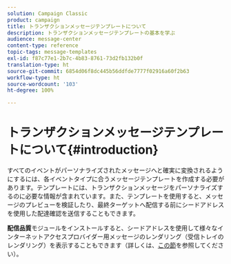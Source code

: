 ```yaml
---
solution: Campaign Classic
product: campaign
title: トランザクションメッセージテンプレートについて
description: トランザクションメッセージテンプレートの基本を学ぶ
audience: message-center
content-type: reference
topic-tags: message-templates
exl-id: f87c77e1-2b7c-4b83-8761-73d2fb132b0f
translation-type: ht
source-git-commit: 6854d06f8dc445b56ddfde7777f02916a60f2b63
workflow-type: ht
source-wordcount: '103'
ht-degree: 100%

---
```


# トランザクションメッセージテンプレートについて{#introduction}

すべてのイベントがパーソナライズされたメッセージへと確実に変換されるようにするには、各イベントタイプに合うメッセージテンプレートを作成する必要があります。テンプレートには、トランザクションメッセージをパーソナライズするのに必要な情報が含まれています。また、テンプレートを使用すると、メッセージのプレビューを検証したり、最終ターゲットへ配信する前にシードアドレスを使用した配達確認を送信することもできます。

**配信品質**&#x200B;モジュールをインストールすると、シードアドレスを使用して様々なインターネットアクセスプロバイダー用メッセージのレンダリング（受信トレイのレンダリング）を表示することもできます（詳しくは、[この節](../../delivery/using/about-deliverability.md)を参照してください）。
